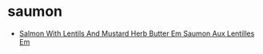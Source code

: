 # saumon

 * [Salmon With Lentils And Mustard Herb Butter Em Saumon Aux Lentilles Em](index/s/salmon-with-lentils-and-mustard-herb-butter-em-saumon-aux-lentilles-em-241768.json)
